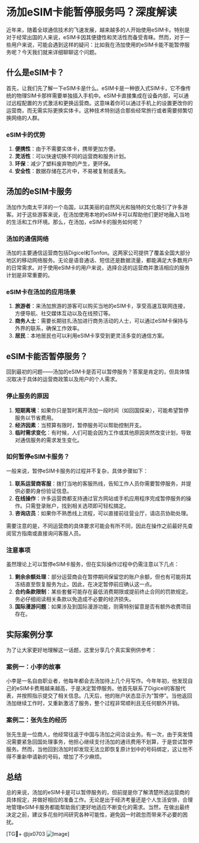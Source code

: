# 汤加eSIM卡能暂停服务吗？深度解读

近年来，随着全球通信技术的飞速发展，越来越多的人开始使用eSIM卡。特别是对于经常出国的人来说，eSIM卡因其便捷性和灵活性而备受青睐。然而，对于一些用户来说，可能会遇到这样的疑问：比如我在汤加使用的eSIM卡能不能暂停服务呢？今天我们就来详细聊聊这个问题。

## 什么是eSIM卡？

首先，让我们先了解一下eSIM卡是什么。eSIM卡是一种嵌入式SIM卡，它不像传统的物理SIM卡那样需要单独插入手机中。eSIM卡直接集成在设备内部，可以通过远程配置的方式激活和更换运营商。这意味着你可以通过手机上的设置更改你的运营商，而无需实际更换实体卡。这种技术特别适合那些经常旅行或者需要频繁切换网络的人群。

### eSIM卡的优势

1. **便携性**：由于不需要实体卡，携带更加方便。
2. **灵活性**：可以快速切换不同的运营商和服务计划。
3. **环保**：减少了塑料废弃物的产生，更环保。
4. **安全性**：数据存储在芯片中，不易被复制或丢失。

## 汤加的eSIM卡服务

汤加作为南太平洋的一个岛国，以其美丽的自然风光和独特的文化吸引了许多游客。对于这些游客来说，在汤加使用本地的eSIM卡可以帮助他们更好地融入当地的生活和工作环境。那么，在汤加，eSIM卡的服务如何呢？

### 汤加的通信网络

汤加的主要通信运营商包括Digicel和Tonfon。这两家公司提供了覆盖全国大部分地区的移动网络服务。无论是语音通话、短信还是数据流量，都能满足大多数用户的日常需求。对于使用eSIM卡的用户来说，选择合适的运营商并激活相应的服务计划是非常重要的。

### eSIM卡在汤加的应用场景

1. **旅游者**：来汤加旅游的游客可以购买当地的eSIM卡，享受高速互联网连接，方便导航、社交媒体互动以及在线预订等。
2. **商务人士**：需要长期驻扎汤加进行商务活动的人士，可以通过eSIM卡保持与外界的联系，确保工作效率。
3. **居民**：本地居民也可以利用eSIM卡享受到更灵活多变的通信方案。

## eSIM卡能否暂停服务？

回到最初的问题——汤加的eSIM卡是否可以暂停服务？答案是肯定的，但具体情况取决于具体的运营商政策以及用户的个人需求。

### 停止服务的原因

1. **短期离境**：如果你只是暂时离开汤加一段时间（如回国探亲），可能希望暂停服务以节省费用。
2. **经济因素**：当预算有限时，暂停服务可以帮助控制开支。
3. **临时需求变化**：有时候，人们可能会因为工作或其他原因突然改变计划，导致对通信服务的需求发生变化。

### 如何暂停eSIM卡服务？

一般来说，暂停eSIM卡服务的过程并不复杂，具体步骤如下：

1. **联系运营商客服**：拨打当地的客服热线，告知工作人员你需要暂停服务，并提供必要的身份验证信息。
2. **在线操作**：许多运营商都支持通过官方网站或手机应用程序完成暂停服务的操作。只需登录账户，找到相关选项即可轻松搞定。
3. **咨询店员**：如果你不熟悉线上流程，可以直接前往营业厅，请店员协助处理。

需要注意的是，不同运营商的具体要求可能会有所不同，因此在操作之前最好先查阅官方指南或直接询问客服人员。

### 注意事项

虽然理论上可以暂停eSIM卡服务，但在实际操作过程中仍需注意以下几点：

1. **剩余余额处理**：部分运营商会在暂停期间保留您的账户余额，但也有可能将其冻结直至恢复服务为止。因此，在决定暂停前应确认这一点。
2. **合约条款限制**：某些套餐可能存在最低消费期限或提前终止合同的罚款规定。务必仔细阅读相关条款以免造成不必要的经济损失。
3. **国际漫游问题**：如果涉及到国际漫游功能，则需特别留意是否有额外收费项目存在。

## 实际案例分享

为了让大家更好地理解这一话题，这里分享几个真实案例供参考：

### 案例一：小李的故事

小李是一名自由职业者，他每年都会去汤加待上几个月写作。今年年初，他发现自己的eSIM卡费用越来越高，于是决定暂停服务。他首先联系了Digicel的客服代表，并按照指示提交了相关信息。几天后，他的账户状态显示为“暂停”。当他返回汤加继续工作时，又重新激活了服务，整个过程非常顺利且无任何额外开销。

### 案例二：张先生的经历

张先生是一位商人，他经常往返于中国与汤加之间洽谈业务。有一次，由于突发情况需要紧急回国处理事务，他担心继续支付汤加的通讯费用不划算，于是尝试暂停服务。然而，当他回到汤加时却发现无法立即恢复原计划中的号码绑定，这让他不得不重新申请新的号码，增加了不少麻烦。

## 总结

总的来说，汤加的eSIM卡是可以暂停服务的，但前提是你了解清楚所选运营商的具体规定，并做好相应的准备工作。无论是出于经济考量还是个人生活安排，合理地管理eSIM卡服务都能帮助我们更好地适应不断变化的需求。当然，在做出最终决定之前，建议多花些时间研究各种可能性，避免因一时疏忽而带来不必要的困扰。

[TG💪+ @jx0703 ![Image](https://github.com/user-attachments/assets/dbca1d08-cadb-493c-b0ec-ad6f7a83f270)]